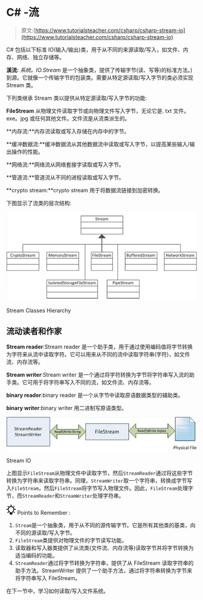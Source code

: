# C# -流

> 原文:[https://www.tutorialsteacher.com/csharp/csharp-stream-io](https://www.tutorialsteacher.com/csharp/csharp-stream-io)

C# 包括以下标准 IO(输入/输出)类，用于从不同的来源读取/写入，如文件、内存、网络、独立存储等。

**溪流:** *系统。IO.Stream* 是一个抽象类，提供了传输字节(读、写等)的标准方法。)到源。它就像一个传输字节的包装类。需要从特定源读取/写入字节的类必须实现 Stream 类。

下列类继承 Stream 类以提供从特定源读取/写入字节的功能:

**FileStream** 从物理文件读取字节或向物理文件写入字节，无论它是. txt 文件。exe。jpg 或任何其他文件。文件流是从流类派生的。

**内存流:**内存流读取或写入存储在内存中的字节。

**缓冲数据流:**缓冲数据流从其他数据流中读取或写入字节，以提高某些输入/输出操作的性能。

**网络流:**网络流从网络套接字读取或写入字节。

**管道流:**管道流从不同的进程读取或写入字节。

**crypto stream:**crypto stream 用于将数据流链接到加密转换。

下图显示了流类的层次结构:

[![](img/5bc0850f72f0d87161739f4b607f7558.png)](../../Content/images/csharp/stream-heirarchy.png)

Stream Classes Hierarchy



## 流动读者和作家

**Stream reader**:Stream reader 是一个助手类，用于通过使用编码值将字节转换为字符来从流中读取字符。它可以用来从不同的流中读取字符串(字符)，如文件流、内存流等。

**Stream writer**:Stream writer 是一个通过将字符转换为字节将字符串写入流的助手类。它可用于将字符串写入不同的流，如文件流、内存流等。

**binary reader**:binary reader 是一个从字节中读取原语数据类型的辅助类。

**binary writer**:binary writer 用二进制写原语类型。

[![](img/1d3a54c816a043527551f470e6406f12.png)](../../Content/images/csharp/stream-relations.png)

Stream IO



上图显示`FileStream`从物理文件中读取字节，然后`StreamReader`通过将这些字节转换为字符串来读取字符串。同理，`StreamWriter`取一个字符串，转换成字节写入`FileStream`，然后`FileStream`将字节写入物理文件。因此，`FileStream`处理字节，而`StreamReader`和`StreamWriter`处理字符串。

![](img/85db52f5404f0c468e1b194aa487d6a1.png)  Points to Remember :

1.  `Stream`是一个抽象类，用于从不同的源传输字节。它是所有其他类的基类，向不同的源读取/写入字节。
2.  `FileStream`类提供对物理文件的字节读写功能。
3.  读取器和写入器类提供了从流类(文件流、内存流等)读取字节并将字节转换为适当编码的功能。
4.  `StreamReader`通过将字节转换为字符串，提供了从 FileStream 读取字符串的助手方法。StreamWriter 提供了一个助手方法，通过将字符串转换为字节来将字符串写入 FileStream。

在下一节中，学习如何读取/写入文件系统。